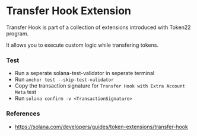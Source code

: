 # Transfer Hook Extension

Transfer Hook is part of a collection of extensions introduced with Token22 program.

It allows you to execute custom logic while transfering tokens.

### Test

- Run a seperate solana-test-validator in seperate terminal
- Run `anchor test --skip-test-validator`
- Copy the transaction signature for `Transfer Hook with Extra Account Meta` test
- Run `solana confirm -v <TransactionSignature>`

### References

- https://solana.com/developers/guides/token-extensions/transfer-hook
